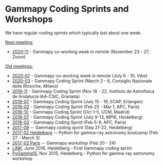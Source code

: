 # Gammapy Coding Sprints and Workshops

We have regular coding sprints which typically last about one week.


[Next meeting:]()
* [2020-11](2020-11-Co-Working-Week/README.md) - Gammapy co-working week in remote (November 23 - 27,  Zoom)

[Old meetings:]()
* [2020-07](2020-07-Co-Working-Week/2020-07-Co-Working-Week.md) - Gammapy co-working week in remote (July 6 - 10,  Vibe)
* [2020-03](2020-03-Milano/README.md) - Gammapy Coding Sprint (March 2 - 6,  Consiglio Nazionale delle Ricerche, Milano)
* [2019-11](2019-11_Granada/README.md) - Gammapy Coding Sprint (Nov 18 - 22,  Instituto de Astrofísica de Andalucía IAA-CSIC, Granada)
* [2019-07](2019-07-Erlangen/README.md) - Gammapy Coding Sprint (July 15 - 19, ECAP, Erlangen)
* [2019-02](2019-02_Paris/README.md) - Gammapy Coding Sprint (Feb 25 - Mar 1, APC, Paris)
* [2018-10](2018-10_Madrid/README.md) - Gammapy Coding Sprint (Oct 1-5, UCM, Madrid)
* [2018-07](2018-07_Heidelberg/README.md) - Gammapy Coding Sprint (July 9-13, MPIK, Heidelberg)
* [2018-02](2018-02_Paris/README.md) - Gammapy Coding Sprint (Feb 5-9, APC, Paris)
* [2017-09](2017-09_Heidelberg.md) -- Gammapy coding sprint (Sep 21-22, Heidelberg)
* [2017-02 Heidelberg](2017-02_Heidelberg.md) -- Python for gamma-ray astronomy bootcamp (Feb 27 - March 3)
* [2017-02 Paris](2017-02_Paris.md) -- Gammapy workshop (Feb 20 - 24)
* [LINK](https://github.com/gammapy/gammapy/wiki/Gammapy-coding-sprint-1), June 2016, Heidelberg - First Gammapy coding sprint
* [PyGamma15](http://gammapy.github.io/PyGamma15/), Nov 2015, Heidelberg - Python for gamma-ray astronomy workshop

